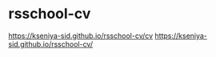 # rsschool-cv
https://kseniya-sid.github.io/rsschool-cv/cv
https://kseniya-sid.github.io/rsschool-cv/
